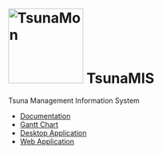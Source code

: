 <h1>
	<img src="http://i253.photobucket.com/albums/hh53/dunhakdis4ever/TsunaMIS/TsunaMon_zps925c2e6e.jpg" border="0" alt="TsunaMon" width="150" height="150" />
	TsunaMIS
</h1>

<p>Tsuna Management Information System</p>

<ul>
	<li><a href="https://drive.google.com/file/d/0B7PffCiui3r-VzRoR3NDUklkVkU/edit?usp=sharing">Documentation</a></li>
	<li><a href="https://drive.google.com/file/d/0B7PffCiui3r-Mk10RlYxWDctT28/edit?usp=sharing">Gantt Chart</a></li>
	<li><a href="https://github.com/stiers/TsunaMIS/tree/master/TsunApp">Desktop Application</a></li>
	<li><a href="https://github.com/stiers/TsunaMIS/tree/master/TsunaPress">Web Application</a></li>
</ul>

